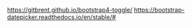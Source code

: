 https://gitbrent.github.io/bootstrap4-toggle/
https://bootstrap-datepicker.readthedocs.io/en/stable/#
